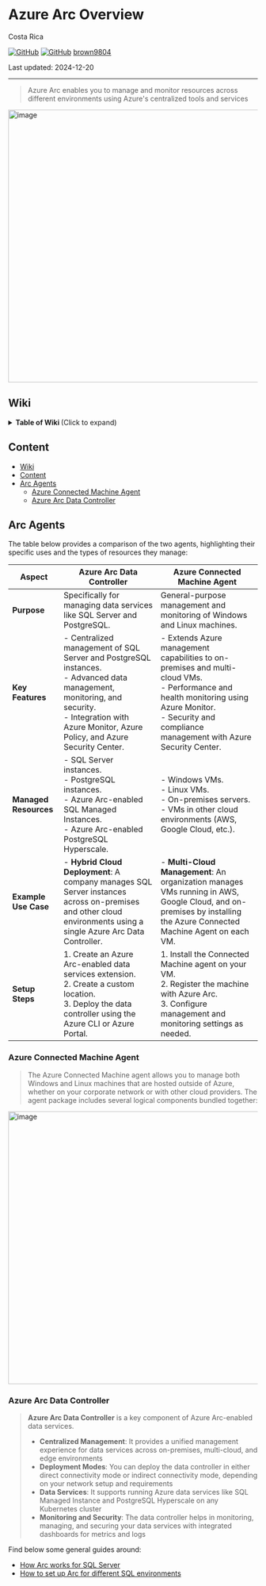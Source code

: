 # Azure Arc Overview 

Costa Rica

[![GitHub](https://badgen.net/badge/icon/github?icon=github&label)](https://github.com) 
[![GitHub](https://img.shields.io/badge/--181717?logo=github&logoColor=ffffff)](https://github.com/)
[brown9804](https://github.com/brown9804)

Last updated: 2024-12-20

----------

> Azure Arc enables you to manage and monitor resources across different environments using Azure's centralized tools and services

<img width="550" alt="image" src="https://github.com/user-attachments/assets/d7f3ccfc-b11a-4788-ab53-1d7b2ae3d216">

## Wiki 

<details>
<summary><b>Table of Wiki </b> (Click to expand)</summary>

- [Enabling hybrid solutions on any cloud, on any infrastructure](https://techcommunity.microsoft.com/t5/azure-arc-blog/enabling-hybrid-solutions-on-any-cloud-on-any-infrastructure/ba-p/2476120)
- [Azure Arc: Extending Azure management to any infrastructure](https://azure.microsoft.com/en-us/blog/azure-arc-extending-azure-management-to-any-infrastructure/)
- [Connect on-premises machines - Microsoft Defender for Cloud](https://learn.microsoft.com/en-us/azure/defender-for-cloud/quickstart-onboard-machines)
- [3 steps to secure your multicloud and hybrid infrastructure with Azure Arc](https://www.microsoft.com/en-us/security/blog/2022/03/29/3-steps-to-secure-your-multicloud-and-hybrid-infrastructure-with-azure-arc/)
- [Azure Arc-enabled server configurations](https://learn.microsoft.com/en-us/azure/architecture/hybrid/azure-arc-hybrid-config)
- [Configure Microsoft Defender for Cloud for Azure Arc-enabled servers](https://learn.microsoft.com/en-us/training/modules/configure-defender-cloud-azure-arc-enabled-servers/)
- [Overview of Azure Connected Machine agent](https://learn.microsoft.com/en-us/azure/azure-arc/servers/agent-overview)
- [What are Azure Arc-enabled data services?](https://learn.microsoft.com/en-us/azure/azure-arc/data/overview)
- [Create Azure Arc data controller from Azure portal - Direct connectivity mode](https://learn.microsoft.com/en-us/azure/azure-arc/data/create-data-controller-direct-azure-portal)
- [Create Azure Arc data controller in direct connectivity mode using CLI](https://learn.microsoft.com/en-us/azure/azure-arc/data/create-data-controller-direct-cli?tabs=windows)
  
</details>

## Content 

- [Wiki](#wiki)
- [Content](#content)
- [Arc Agents](#arc-agents)
    - [Azure Connected Machine Agent](#azure-connected-machine-agent)
    - [Azure Arc Data Controller](#azure-arc-data-controller)

## Arc Agents 

The table below provides a comparison of the two agents, highlighting their specific uses and the types of resources they manage:

| **Aspect** | **Azure Arc Data Controller** | **Azure Connected Machine Agent** |
|------------|-------------------------------|-----------------------------------|
| **Purpose** | Specifically for managing data services like SQL Server and PostgreSQL. | General-purpose management and monitoring of Windows and Linux machines. |
| **Key Features** | - Centralized management of SQL Server and PostgreSQL instances.<br>- Advanced data management, monitoring, and security.<br>- Integration with Azure Monitor, Azure Policy, and Azure Security Center. | - Extends Azure management capabilities to on-premises and multi-cloud VMs.<br>- Performance and health monitoring using Azure Monitor.<br>- Security and compliance management with Azure Security Center. |
| **Managed Resources** | - SQL Server instances.<br>- PostgreSQL instances.<br>- Azure Arc-enabled SQL Managed Instances.<br>- Azure Arc-enabled PostgreSQL Hyperscale. | - Windows VMs.<br>- Linux VMs.<br>- On-premises servers.<br>- VMs in other cloud environments (AWS, Google Cloud, etc.). |
| **Example Use Case** | - **Hybrid Cloud Deployment**: A company manages SQL Server instances across on-premises and other cloud environments using a single Azure Arc Data Controller. | - **Multi-Cloud Management**: An organization manages VMs running in AWS, Google Cloud, and on-premises by installing the Azure Connected Machine Agent on each VM. |
| **Setup Steps** | 1. Create an Azure Arc-enabled data services extension.<br>2. Create a custom location.<br>3. Deploy the data controller using the Azure CLI or Azure Portal. | 1. Install the Connected Machine agent on your VM.<br>2. Register the machine with Azure Arc.<br>3. Configure management and monitoring settings as needed. |

### Azure Connected Machine Agent

> The Azure Connected Machine agent allows you to manage both Windows and Linux machines that are hosted outside of Azure, whether on your corporate network or with other cloud providers. The agent package includes several logical components bundled together:

<img width="550" alt="image" src="https://github.com/user-attachments/assets/0086c732-307e-4573-a529-8b5bde31e558">

### Azure Arc Data Controller

> **Azure Arc Data Controller** is a key component of Azure Arc-enabled data services. <br/>
> - **Centralized Management**: It provides a unified management experience for data services across on-premises, multi-cloud, and edge environments <br/>
> - **Deployment Modes**: You can deploy the data controller in either direct connectivity mode or indirect connectivity mode, depending on your network setup and requirements <br/>
> - **Data Services**: It supports running Azure data services like SQL Managed Instance and PostgreSQL Hyperscale on any Kubernetes cluster <br/>
> - **Monitoring and Security**: The data controller helps in monitoring, managing, and securing your data services with integrated dashboards for metrics and logs

Find below some general guides around:
- [How Arc works for SQL Server](https://github.com/brown9804/MicrosoftCloudEssentialsHub/blob/main/0_Azure/1_AzureData/1_Databases/demos/3_ArcSQLServerOverview.md)
- [How to set up Arc for different SQL environments](https://github.com/brown9804/MicrosoftCloudEssentialsHub/blob/main/0_Azure/1_AzureData/1_Databases/demos/5_ArcSQLHowtoSetup.md)
